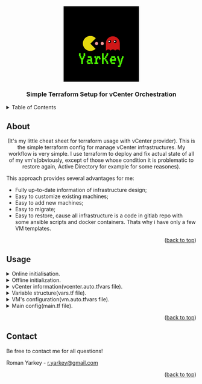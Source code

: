 
<!-- LOGO -->
<a name="readme-top"></a>
<br />

<div align="center">
  <a style="text-align: center" href="https://github.com/yarkey">
    <img align="center" src="https://github.com/yarkey/gitignore/blob/main/img/yarkey-logo-black.png?raw=true" alt="Logo" width="200" height="200">
  </a>
</div>

<div>

<h3 align="center">Simple Terraform Setup for vCenter Orchestration</h3>

<!-- TABLE OF CONTENTS -->
<details>
  <summary>Table of Contents</summary>
  <ol>
    <li>
      <a href="#about">About</a>
    </li>
    <li>
      <a href="#Usage">Usage</a>
    </li>
    <li><a href="#contact">Contact</a></li>
  </ol>
</details>



<!-- ABOUT -->
<a name="about"></a>
## About
<p align="center">
(It's my little cheat sheet for terraform usage with vCenter provider).
This is the simple terraform config for manage vCenter infrastructures. My 
workflow is very simple. I use terraform to deploy and fix actual state of all 
of my vm's(obviously, except of those whose condition it is problematic to 
restore again, Active Directory for example for some reasones).

This approach provides several advantages for me:

- Fully up-to-date information of infrastructure design;
- Easy to customize existing machines;
- Easy to add new machines;
- Easy to migrate;
- Easy to restore, cause all infrastructure is a code in gitlab repo with some 
  ansible scripts and docker containers. Thats why i have only a few VM templates.
</p>

<p align="right">(<a href="#readme-top">back to top</a>)</p>

<!-- Usage -->
<a name="Usage"></a>
## Usage

<details>
  <summary>Online initialisation.</summary>
  <ol>
  
  The first of all we need to prepare current directory to work with vSphere 
  provider.
  For online initialization(plugin will be downloaded automatically):
  
  ```shell
  terraform init
  ```
  </ol>
</details>

<details>
  <summary>Offline initialization.</summary>
  <ol>
  
  Sometimes there are problems with online initialization(for some reasons) 
  thats why i've put plugin and the little script to create config folder and 
  copy whis plugin there.
  
  Run 'local.sh' script to copy plugin:
  ```shell
  ./local.sh
  ```
  
  And then prepare working directory:
  ```shell
  terraform init
  ```
  </ol>
</details>

<details>
  <summary>vCenter information(vcenter.auto.tfvars file).</summary>
  <ol>
  
  vcenter.auto.tfvars contains credentials and address of our vcenter:
  
  ```shell
  vcenter_datacenter = "ContosoDatacenter"
  vcenter_user= "administrator@contoso.com"
  vcenter_password= "Passw@rd"
  vcenter_server= "192.168.1.257"
  ```
  
  In this example config i operate with infrastructure without cluster
  configuration, but it's easy to customise it to use with clusters.
  
  All we need is IP, DataCenter name, login and password. All of other 
  data are stored in VM config file **vm.auto.tfvars**.
  </ol>
</details>

<details>
  <summary>Variable structure(vars.tf file).</summary>
  <ol>
  
  Here we declare our variable structure of vm.auto.tfvars file(where we 
  specify configurations for our VMs) and vcenter.auto.tfvars where we specify 
  credentials for our vCenter.
  </ol>
</details>

<details>
  <summary>VM's configuration(vm.auto.tfvars file).</summary>
  <ol>
  
  In this file we customize VM configuration.
  
  ```shell
  virtual_machines = {
    "vm1" = {
      resource_pool     = "esx01-main-pool"
      datastore         = "esx01-ds1"
      template          = "temp-centos7"
      host_name         = "vm1"
      domain_name       = "contoso.com"
      dns_server_list   = ["8.8.8.8", "8.8.4.4"]
      num_cpus          = 2
      memory            = 2048
      interfaces = [
        {
        ipv4_address    = "192.168.5.1"
        ipv4_netmask    = "24"
        network         = "vlan2"
        },
        {
        ipv4_address    = "10.10.0.1"
        ipv4_netmask    = "24"
        network         = "wan-isp1"
        }
      ]
      gateway           = "192.168.5.100"
    }
  }
  ```
  
  I prefer to select host in non-cluster design by specity resource_pool 
  of chosen host. Also i specify datastore here. If i have, for example, test 
  environment with standalone host, i specify it in vcenter.autp.tfvars globaly.
  
  Remember not to use resourse_pool of one of the host with datastore from 
  another ;)
  
  In "interfaces" section we can specify as much as we want. With "one network" 
  design i specify "network" in vcenter.auto.tfvars file.

  </ol>
</details>

<details>
  <summary>Main config(main.tf file).</summary>
  <ol>

  Our primary entrypoint whith wich all resources are created.
  
  This block parses vm.auto.tfvars file for network information to add 
  multiple interfaces and customize them later in the code:
  
  ```shell
  locals {
   networks = merge([
     for vm_key, objects in var.virtual_machines : {
       for interface in objects.interfaces :
         "${vm_key}-${interface.ipv4_address}"  => {
           network           = interface.network
           ipv4_address = interface.ipv4_address
           ipv4_netmask  = interface.ipv4_netmask
       }
   }]...)
  }
  
  data "vsphere_network" "interfaces" {
    for_each       = local.networks
    name            = each.value.network
    datacenter_id   = data.vsphere_datacenter.dc.id
  }
  ```
 
  Contructions with "for_each" get values from all of VM's variables("template" 
  in this example):
  
  ```shell
  data "vsphere_virtual_machine" "template" {
    for_each      = var.virtual_machines
    name          = each.value.template
    datacenter_id = data.vsphere_datacenter.dc.id
  }
  ```
 
  Then simply use it in resource creation block:
  
  ```shell
  template_uuid = data.vsphere_virtual_machine.template[each.key].id
  ```
  
  Example of multiple interface creation:
  
  ```shell
    dynamic "network_interface" {
    for_each        = each.value.interfaces
    content{
      network_id    = data.vsphere_network.interfaces["${each.key}-${network_interface.value.ipv4_address}"].id
    }
  }
  ```
 
  </ol>
</details>
<p align="right">(<a href="#readme-top">back to top</a>)</p>


<!-- CONTACT -->
<a name="contact"></a>
## Contact

Be free to contact me for all questions!

Roman Yarkey - r.yarkey@gmail.com



<p align="right">(<a href="#readme-top">back to top</a>)</p>



<!-- MARKDOWN LINKS & IMAGES -->
<!-- https://www.markdownguide.org/basic-syntax/#reference-style-links -->
[contributors-shield]: https://img.shields.io/github/contributors/github_username/repo_name.svg?style=for-the-badge
[contributors-url]: https://github.com/github_username/repo_name/graphs/contributors
[forks-shield]: https://img.shields.io/github/forks/github_username/repo_name.svg?style=for-the-badge
[forks-url]: https://github.com/github_username/repo_name/network/members
[stars-shield]: https://img.shields.io/github/stars/github_username/repo_name.svg?style=for-the-badge
[stars-url]: https://github.com/github_username/repo_name/stargazers
[issues-shield]: https://img.shields.io/github/issues/github_username/repo_name.svg?style=for-the-badge
[issues-url]: https://github.com/github_username/repo_name/issues
[license-shield]: https://img.shields.io/github/license/github_username/repo_name.svg?style=for-the-badge
[license-url]: https://github.com/github_username/repo_name/blob/master/LICENSE.txt
[linkedin-shield]: https://img.shields.io/badge/-LinkedIn-black.svg?style=for-the-badge&logo=linkedin&colorB=555
[linkedin-url]: https://linkedin.com/in/linkedin_username
[product-screenshot]: images/screenshot.png
[Next.js]: https://img.shields.io/badge/next.js-000000?style=for-the-badge&logo=nextdotjs&logoColor=white
[Next-url]: https://nextjs.org/
[React.js]: https://img.shields.io/badge/React-20232A?style=for-the-badge&logo=react&logoColor=61DAFB
[React-url]: https://reactjs.org/
[Vue.js]: https://img.shields.io/badge/Vue.js-35495E?style=for-the-badge&logo=vuedotjs&logoColor=4FC08D
[Vue-url]: https://vuejs.org/
[Angular.io]: https://img.shields.io/badge/Angular-DD0031?style=for-the-badge&logo=angular&logoColor=white
[Angular-url]: https://angular.io/
[Svelte.dev]: https://img.shields.io/badge/Svelte-4A4A55?style=for-the-badge&logo=svelte&logoColor=FF3E00
[Svelte-url]: https://svelte.dev/
[Laravel.com]: https://img.shields.io/badge/Laravel-FF2D20?style=for-the-badge&logo=laravel&logoColor=white
[Laravel-url]: https://laravel.com
[Bootstrap.com]: https://img.shields.io/badge/Bootstrap-563D7C?style=for-the-badge&logo=bootstrap&logoColor=white
[Bootstrap-url]: https://getbootstrap.com
[JQuery.com]: https://img.shields.io/badge/jQuery-0769AD?style=for-the-badge&logo=jquery&logoColor=white
[JQuery-url]: https://jquery.com 
